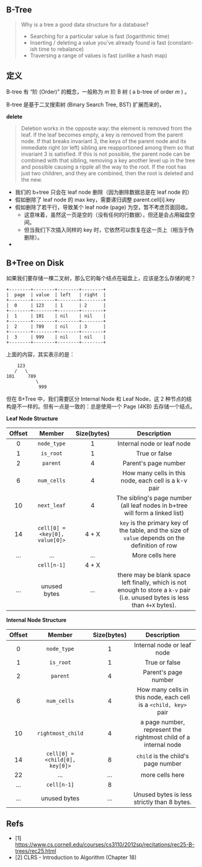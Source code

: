 ## B-Tree

> Why is a tree a good data structure for a database?
>
> - Searching for a particular value is fast (logarithmic time)
> - Inserting / deleting a value you’ve already found is fast (constant-ish time to rebalance)
> - Traversing a range of values is fast (unlike a hash map)



## 定义

B-tree 有 “阶 (Order)” 的概念，一般称为 $m$ 阶 B 树 ( a b-tree of order $m$ ) 。

B-tree 是基于二叉搜索树 (Binary Search Tree, BST) 扩展而来的，



**delete**

> Deletion works in the opposite way: the element is removed from the leaf. If the leaf becomes empty, a key is removed from the parent node. If that breaks invariant 3, the keys of the parent node and its immediate right (or left) sibling are reapportioned among them so that invariant 3 is satisfied. If this is not possible, the parent node can be combined with that sibling, removing a key another level up in the tree and possible causing a ripple all the way to the root. If the root has just two children, and they are combined, then the root is deleted and the new.

- 我们的 b+tree 只会在 leaf node 删除（因为删除数据总是在 leaf node 的）
- 假如删除了 leaf node 的 max key，需要递归调整 parent.cell[i].key
- 假如删除了若干行，导致某个 leaf node (page) 为空，暂不考虑页面回收。
  - 这意味着，虽然这一页是空的（没有任何的行数据），但还是会占用磁盘空间。
  - 但当我们下次插入同样的 key 时，它依然可以恢复在这一页上（相当于伪删除）。
- 



## B+Tree on Disk

如果我们要存储一棵二叉树，那么它的每个结点在磁盘上，应该是怎么存储的呢？

```text
+--------+--------+--------+--------+                 
|  page  | value  | left   | right  |
+--------+--------+--------+--------+
|  0     | 123    | 1      | 2      |
+--------+--------+--------+--------+
|  1     | 101    | nil    | nil    |
+--------+--------+--------+--------+
|  2     | 789    | nil    | 3      |
+--------+--------+--------+--------+
|  3     | 999    | nil    | nil    |
+--------+--------+--------+--------+
```

上面的内容，其实表示的是：

```text
    123
   /   \
101     789
           \
            999
```

但在 B+Tree 中，我们需要区分 Internal Node 和 Leaf Node，这 2 种节点的结构是不一样的。但有一点是一致的：总是使用一个 Page (4KB) 去存储一个结点。



**Leaf Node Structure**

| Offset |             Member             | Size(bytes) |                         Description                          |
| :----: | :----------------------------: | :---------: | :----------------------------------------------------------: |
|   0    |          `node_type`           |      1      |                  Internal node or leaf node                  |
|   1    |           `is_root`            |      1      |                        True or false                         |
|   2    |            `parent`            |      4      |                     Parent's page number                     |
|   6    |          `num_cells`           |      4      |     How many cells in this node, each cell is a k-v pair     |
|   10   |          `next_leaf`           |      4      | The sibling's page number (all leaf nodes in b+tree will form a linked list) |
|   14   | `cell[0] = <key[0], value[0]>` |    4 + X    | `key` is the primary key of the table, and the size of  `value` depends on the definition of row |
|  ...   |              ...               |     ...     |                       More cells here                        |
|        |          `cell[n-1]`           |    4 + X    |                                                              |
|  ...   |          unused bytes          |     ...     | there may be blank space left finally, which is not enough to store a `k-v` pair (i.e. unused bytes is less than `4+X` bytes). |



**Internal Node Structure**

| Offset |             Member             | Size(bytes) |                         Description                          |
| :----: | :----------------------------: | :---------: | :----------------------------------------------------------: |
|   0    |          `node_type`           |      1      |                  Internal node or leaf node                  |
|   1    |           `is_root`            |      1      |                        True or false                         |
|   2    |            `parent`            |      4      |                     Parent's page number                     |
|   6    |          `num_cells`           |      4      | How many cells in this node, each cell is a `<child, key>` pair |
|   10   |       `rightmost_child`        |      4      | a page number, represent the rightmost child of a internal node |
|   14   | `cell[0] = <child[0], key[0]>` |      8      |              `child` is the child's page number              |
|   22   |              ...               |     ...     |                       more cells here                        |
|  ...   |          `cell[n-1]`           |      8      |                                                              |
|  ...   |          unused bytes          |     ...     |         Unused bytes is less strictly than 8 bytes.          |



## Refs

- [1] https://www.cs.cornell.edu/courses/cs3110/2012sp/recitations/rec25-B-trees/rec25.html
- [2] CLRS - Introduction to Algorithm (Chapter 18)